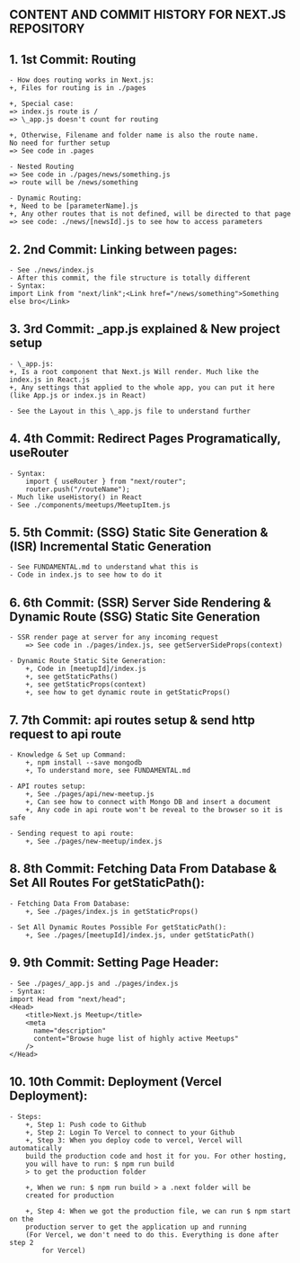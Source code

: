 ## CONTENT AND COMMIT HISTORY FOR NEXT.JS REPOSITORY

## 1. 1st Commit: Routing

    - How does routing works in Next.js:
    +, Files for routing is in ./pages

    +, Special case:
    => index.js route is /
    => \_app.js doesn't count for routing

    +, Otherwise, Filename and folder name is also the route name.
    No need for further setup
    => See code in .pages

    - Nested Routing
    => See code in ./pages/news/something.js
    => route will be /news/something

    - Dynamic Routing:
    +, Need to be [parameterName].js
    +, Any other routes that is not defined, will be directed to that page
    => see code: ./news/[newsId].js to see how to access parameters

## 2. 2nd Commit: Linking between pages:

    - See ./news/index.js
    - After this commit, the file structure is totally different
    - Syntax:
    import Link from "next/link";<Link href="/news/something">Something else bro</Link>

## 3. 3rd Commit: \_app.js explained & New project setup

    - \_app.js:
    +, Is a root component that Next.js Will render. Much like the index.js in React.js
    +, Any settings that applied to the whole app, you can put it here (like App.js or index.js in React)

    - See the Layout in this \_app.js file to understand further

## 4. 4th Commit: Redirect Pages Programatically, useRouter

    - Syntax:
        import { useRouter } from "next/router";
        router.push("/routeName");
    - Much like useHistory() in React
    - See ./components/meetups/MeetupItem.js

## 5. 5th Commit: (SSG) Static Site Generation & (ISR) Incremental Static Generation

    - See FUNDAMENTAL.md to understand what this is
    - Code in index.js to see how to do it

## 6. 6th Commit: (SSR) Server Side Rendering & Dynamic Route (SSG) Static Site Generation

    - SSR render page at server for any incoming request
        => See code in ./pages/index.js, see getServerSideProps(context)

    - Dynamic Route Static Site Generation:
        +, Code in [meetupId]/index.js
        +, see getStaticPaths()
        +, see getStaticProps(context)
        +, see how to get dynamic route in getStaticProps()

## 7. 7th Commit: api routes setup & send http request to api route

    - Knowledge & Set up Command:
        +, npm install --save mongodb
        +, To understand more, see FUNDAMENTAL.md

    - API routes setup:
        +, See ./pages/api/new-meetup.js
        +, Can see how to connect with Mongo DB and insert a document
        +, Any code in api route won't be reveal to the browser so it is safe

    - Sending request to api route:
        +, See ./pages/new-meetup/index.js

## 8. 8th Commit: Fetching Data From Database & Set All Routes For getStaticPath():

    - Fetching Data From Database:
        +, See ./pages/index.js in getStaticProps()

    - Set All Dynamic Routes Possible For getStaticPath():
        +, See ./pages/[meetupId]/index.js, under getStaticPath()

## 9. 9th Commit: Setting Page Header:

    - See ./pages/_app.js and ./pages/index.js
    - Syntax:
    import Head from "next/head";
    <Head>
        <title>Next.js Meetup</title>
        <meta
          name="description"
          content="Browse huge list of highly active Meetups"
        />
    </Head>

## 10. 10th Commit: Deployment (Vercel Deployment):

    - Steps:
        +, Step 1: Push code to Github
        +, Step 2: Login To Vercel to connect to your Github
        +, Step 3: When you deploy code to vercel, Vercel will automatically
        build the production code and host it for you. For other hosting,
        you will have to run: $ npm run build
        > to get the production folder

        +, When we run: $ npm run build > a .next folder will be
        created for production

        +, Step 4: When we got the production file, we can run $ npm start on the
        production server to get the application up and running
        (For Vercel, we don't need to do this. Everything is done after step 2
            for Vercel)
